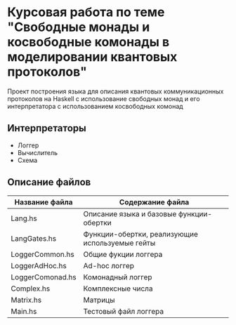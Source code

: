 Курсовая работа по теме "Свободные монады и косвободные комонады в моделировании квантовых протоколов"
======================================================================================================

Проект построения языка для описания квантовых коммуникационных протоколов на Haskell с использование свободных монад и его интерпретатора с использованием косвободных комонад

Интерпретаторы
--------------
* Логгер
* Вычислитель
* Схема

Описание файлов
---------------

Название файла    | Содержание файла
------------------|--------------------
Lang.hs           | Описание языка и базовые функции-обертки 
LangGates.hs      | Функции-обертки, реализующие используемые гейты
LoggerCommon.hs   | Общие фукции логгера
LoggerAdHoc.hs    | Ad-hoc логгер
LoggerComonad.hs  | Комонадный логгер
Complex.hs        | Комплексные числа
Matrix.hs         | Матрицы
Main.hs           | Тестовый файл логгера